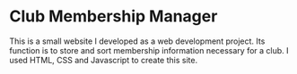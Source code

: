 # Club Membership Manager
This is a small website I developed as a web development project. Its function is to store and sort membership information necessary for a club.
I used HTML, CSS and Javascript to create this site. 

